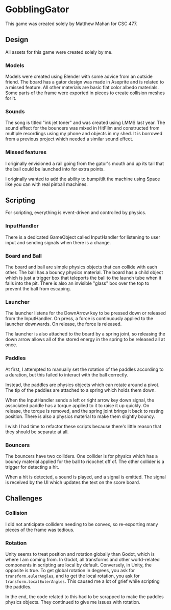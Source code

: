 # GobblingGator

This game was created solely by Matthew Mahan for CSC 477.

## Design

All assets for this game were created solely by me. 

### Models

Models were created using Blender with some advice from an outside friend. The board has a gator design was made in Aseprite and is related to a missed feature. All other materials are basic flat color albedo materials. Some parts of the frame were exported in pieces to create collision meshes for it. 

### Sounds 

The song is titled "ink jet toner" and was created using LMMS last year. The sound effect for the bouncers was mixed in HitFilm and constructed from multiple recordings using my phone and objects in my shed. It is borrowed from a previous project which needed a similar sound effect. 

### Missed features 

I originally envisioned a rail going from the gator's mouth and up its tail that the ball could be launched into for extra points.

I originally wanted to add the ability to bump/tilt the machine using Space like you can with real pinball machines. 

## Scripting

For scripting, everything is event-driven and controlled by physics. 

### InputHandler

There is a dedicated GameObject called InputHandler for listening to user input and sending signals when there is a change. 

### Board and Ball

The board and ball are simple physics objects that can collide with each other. The ball has a bouncy physics material. The board has a child object which is just a trigger box that teleports the ball to the launch tube when it falls into the pit. There is also an invisible "glass" box over the top to prevent the ball from escaping. 

### Launcher

The launcher listens for the DownArrow key to be pressed down or released from the InputHandler. On press, a force is continuously applied to the launcher downwards. On release, the force is released. 

The launcher is also attached to the board by a spring joint, so releasing the down arrow allows all of the stored energy in the spring to be released all at once. 

### Paddles

At first, I attempted to manually set the rotation of the paddles according to a duration, but this failed to interact with the ball correctly.

Instead, the paddles are physics objects which can rotate around a pivot. The tip of the paddles are attached to a spring which holds them down. 

When the InputHandler sends a left or right arrow key down signal, the associated paddle has a torque applied to it to raise it up quickly. On release, the torque is removed, and the spring joint brings it back to resting position. There is also a physics material to make them slightly bouncy. 

I wish I had time to refactor these scripts because there's little reason that they should be separate at all. 

### Bouncers 

The bouncers have two colliders. One collider is for physics which has a bouncy material applied for the ball to ricochet off of. The other collider is a trigger for detecting a hit. 

When a hit is detected, a sound is played, and a signal is emitted. The signal is received by the UI which updates the text on the score board. 

## Challenges

### Collision

I did not anticipate colliders needing to be convex, so re-exporting many pieces of the frame was tedious. 

### Rotation

Unity seems to treat position and rotation globally than Godot, which is where I am coming from. In Godot, all transforms and other world-related components in scripting are local by default. Conversely, in Unity, the opposite is true. To get global rotation in degrees, you ask for `transform.eulerAngles`, and to get the local rotation, you ask for `transform.localEulerAngles`. This caused me a lot of grief while scripting the paddles. 

In the end, the code related to this had to be scrapped to make the paddles physics objects. They continued to give me issues with rotation.
